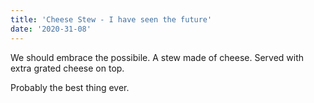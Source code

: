 ```yaml
---
title: 'Cheese Stew - I have seen the future'
date: '2020-31-08'
---
```


We should embrace the possibile. A stew made of cheese. Served with extra grated cheese on top.

Probably the best thing ever.
